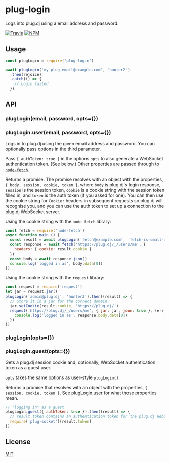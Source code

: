 plug-login
==========

Logs into plug.dj using a email address and password.

[![Travis](https://img.shields.io/travis/goto-bus-stop/plug-login.svg?style=flat-square)](https://travis-ci.org/goto-bus-stop/plug-login) [![NPM](https://img.shields.io/npm/v/plug-login.svg?style=flat-square)](https://npmjs.com/package/plug-login)

## Usage

```javascript
const plugLogin = require('plug-login')

await plugLogin('my-plug-email@example.com', 'hunter2')
  .then(rejoice)
  .catch(() => {
    // Login failed
  })
```

## API

<a id="pluglogin-user"></a>
### plugLogin(email, password, opts={})
### plugLogin.user(email, password, opts={})

Logs in to plug.dj using the given email address and password. You can
optionally pass options in the third parameter.

Pass `{ authToken: true }` in the options `opts` to also generate a WebSocket
authentication token. (See below.) Other properties are passed through to
[`node-fetch`](https://github.com/bitinn/node-fetch).

Returns a promise. The promise resolves with an object with the properties,
`{ body, session, cookie, token }`, where `body` is plug.dj's login response,
`session` is the session token, `cookie` is a cookie string with the session
token filled in, and `token` is the auth token (if you asked for one). You can
then use the cookie string for `Cookie:` headers in subsequent requests so
plug.dj will recognise you, and you can use the auth token to set up a
connection to the plug.dj WebSocket server.

Using the cookie string with the `node-fetch` library:

```javascript
const fetch = require('node-fetch')
async function main () {
  const result = await plugLogin('fetch@example.com', 'fetch-is-small-and-good')
  const response = await fetch('https://plug.dj/_/users/me', {
    headers: { cookie: result.cookie }
  })
  const body = await response.json()
  console.log('logged in as', body.data[0])
})
```

Using the cookie string with the `request` library:

```javascript
const request = require('request')
let jar = request.jar()
plugLogin('admin@plug.dj', 'hunter3').then((result) => {
  // Store it in a jar for the correct domain.
  jar.setCookie(result.cookie, 'https://plug.dj/')
  request('https://plug.dj/_/users/me', { jar: jar, json: true }, (err, response) => {
    console.log('logged in as', response.body.data[0])
  })
})
```

<a id="pluglogin-guest"></a>
### plugLogin(opts={})
### plugLogin.guest(opts={})

Gets a plug.dj session cookie and, optionally, WebSocket authentication token
as a guest user.

`opts` takes the same options as user-style `plugLogin()`.

Returns a promise that resolves with an object with the properties,
`{ session, cookie, token }`. See [plugLogin.user](#pluglogin-user) for what
those properties mean.

```javascript
// "logging in" as a guest
plugLogin.guest({ authToken: true }).then((result) => {
  // result.token contains an authentication token for the plug.dj WebSocket.
  require('plug-socket')(result.token)
})
```

## License

[MIT](./LICENSE)
